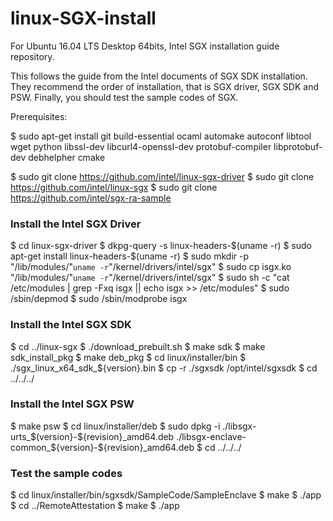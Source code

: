# linux-SGX-install
For Ubuntu 16.04 LTS Desktop 64bits, Intel SGX installation guide repository.

This follows the guide from the Intel documents of SGX SDK installation.
They recommend the order of installation, that is SGX driver, SGX SDK and PSW.
Finally, you should test the sample codes of SGX.

Prerequisites:

$ sudo apt-get install git build-essential ocaml automake autoconf libtool wget python libssl-dev libcurl4-openssl-dev protobuf-compiler libprotobuf-dev debhelpher cmake

$ sudo git clone https://github.com/intel/linux-sgx-driver 
$ sudo git clone https://github.com/intel/linux-sgx
$ sudo git clone https://github.com/intel/sgx-ra-sample


### Install the Intel SGX Driver
$ cd linux-sgx-driver 
$ dkpg-query -s linux-headers-$(uname -r) 
$ sudo apt-get install linux-headers-$(uname -r) 
$ sudo mkdir -p "/lib/modules/"`uname -r`"/kernel/drivers/intel/sgx"
$ sudo cp isgx.ko "/lib/modules/"`uname -r`"/kernel/drivers/intel/sgx"
$ sudo sh -c "cat /etc/modules | grep -Fxq isgx || echo isgx >> /etc/modules"
$ sudo /sbin/depmod
$ sudo /sbin/modprobe isgx

### Install the Intel SGX SDK
$ cd ../linux-sgx
$ ./download_prebuilt.sh
$ make sdk
$ make sdk_install_pkg
$ make deb_pkg
$ cd linux/installer/bin
$ ./sgx_linux_x64_sdk_${version}.bin
$ cp -r ./sgxsdk /opt/intel/sgxsdk
$ cd ../../../

### Install the Intel SGX PSW
$ make psw
$ cd linux/installer/deb
$ sudo dpkg -i ./libsgx-urts_$(version}-${revision}_amd64.deb ./libsgx-enclave-common_${version}-${revision}_amd64.deb
$ cd ../../../

### Test the sample codes
$ cd linux/installer/bin/sgxsdk/SampleCode/SampleEnclave
$ make
$ ./app
$ cd ../RemoteAttestation
$ make
$ ./app
